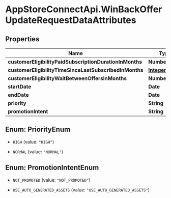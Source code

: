 # AppStoreConnectApi.WinBackOfferUpdateRequestDataAttributes

## Properties

Name | Type | Description | Notes
------------ | ------------- | ------------- | -------------
**customerEligibilityPaidSubscriptionDurationInMonths** | **Number** |  | [optional] 
**customerEligibilityTimeSinceLastSubscribedInMonths** | [**IntegerRange**](IntegerRange.md) |  | [optional] 
**customerEligibilityWaitBetweenOffersInMonths** | **Number** |  | [optional] 
**startDate** | **Date** |  | [optional] 
**endDate** | **Date** |  | [optional] 
**priority** | **String** |  | [optional] 
**promotionIntent** | **String** |  | [optional] 



## Enum: PriorityEnum


* `HIGH` (value: `"HIGH"`)

* `NORMAL` (value: `"NORMAL"`)





## Enum: PromotionIntentEnum


* `NOT_PROMOTED` (value: `"NOT_PROMOTED"`)

* `USE_AUTO_GENERATED_ASSETS` (value: `"USE_AUTO_GENERATED_ASSETS"`)




